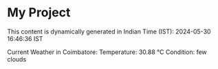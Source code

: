 # My Project

This content is dynamically generated in Indian Time (IST): 2024-05-30 16:46:36 IST


Current Weather in Coimbatore:
Temperature: 30.88 °C
Condition: few clouds
